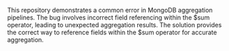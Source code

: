 This repository demonstrates a common error in MongoDB aggregation pipelines. The bug involves incorrect field referencing within the $sum operator, leading to unexpected aggregation results. The solution provides the correct way to reference fields within the $sum operator for accurate aggregation.